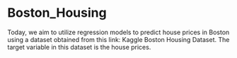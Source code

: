 # Boston_Housing

Today, we aim to utilize regression models to predict house prices in Boston using a dataset obtained from this link: Kaggle Boston Housing Dataset. The target variable in this dataset is the house prices.
